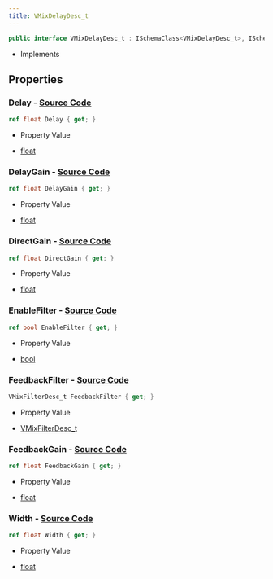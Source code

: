 ```yaml
---
title: VMixDelayDesc_t
---
```


```csharp
public interface VMixDelayDesc_t : ISchemaClass<VMixDelayDesc_t>, ISchemaField, ISchemaClass, INativeHandle
```

- Implements

## Properties

### **Delay** - [Source Code](https://github.com/swiftly-solution/swiftlys2/blob/main/managed/src/SwiftlyS2.Generated/Schemas/Interfaces/VMixDelayDesc_t.cs#L20)

```csharp
ref float Delay { get; }
```

- Property Value

- [float](https://learn.microsoft.com/dotnet/api/system.single)

### **DelayGain** - [Source Code](https://github.com/swiftly-solution/swiftlys2/blob/main/managed/src/SwiftlyS2.Generated/Schemas/Interfaces/VMixDelayDesc_t.cs#L24)

```csharp
ref float DelayGain { get; }
```

- Property Value

- [float](https://learn.microsoft.com/dotnet/api/system.single)

### **DirectGain** - [Source Code](https://github.com/swiftly-solution/swiftlys2/blob/main/managed/src/SwiftlyS2.Generated/Schemas/Interfaces/VMixDelayDesc_t.cs#L22)

```csharp
ref float DirectGain { get; }
```

- Property Value

- [float](https://learn.microsoft.com/dotnet/api/system.single)

### **EnableFilter** - [Source Code](https://github.com/swiftly-solution/swiftlys2/blob/main/managed/src/SwiftlyS2.Generated/Schemas/Interfaces/VMixDelayDesc_t.cs#L18)

```csharp
ref bool EnableFilter { get; }
```

- Property Value

- [bool](https://learn.microsoft.com/dotnet/api/system.boolean)

### **FeedbackFilter** - [Source Code](https://github.com/swiftly-solution/swiftlys2/blob/main/managed/src/SwiftlyS2.Generated/Schemas/Interfaces/VMixDelayDesc_t.cs#L16)

```csharp
VMixFilterDesc_t FeedbackFilter { get; }
```

- Property Value

- [VMixFilterDesc_t](/docs/api/shared/schemadefinitions/vmixfilterdesc_t)

### **FeedbackGain** - [Source Code](https://github.com/swiftly-solution/swiftlys2/blob/main/managed/src/SwiftlyS2.Generated/Schemas/Interfaces/VMixDelayDesc_t.cs#L26)

```csharp
ref float FeedbackGain { get; }
```

- Property Value

- [float](https://learn.microsoft.com/dotnet/api/system.single)

### **Width** - [Source Code](https://github.com/swiftly-solution/swiftlys2/blob/main/managed/src/SwiftlyS2.Generated/Schemas/Interfaces/VMixDelayDesc_t.cs#L28)

```csharp
ref float Width { get; }
```

- Property Value

- [float](https://learn.microsoft.com/dotnet/api/system.single)

